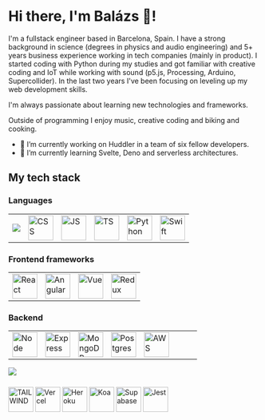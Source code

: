 # Hi there, I'm Balázs 👋! 

I'm a fullstack engineer based in Barcelona, Spain. 
I have a strong background in science (degrees in physics and audio engineering) and 5+ years business experience working in tech companies (mainly in product). 
I started coding with Python during my studies and got familiar with creative coding and IoT while working with sound (p5.js, Processing, Arduino, Supercollider). In the last two years I've been focusing on leveling up my web development skills. 

I'm always passionate about learning new technologies and frameworks. 

Outside of programming I enjoy music, creative coding and biking and cooking. 


- 🔭 I’m currently working on Huddler in a team of six fellow developers. 
- 🌱 I’m currently learning Svelte, Deno and serverless architectures. 

## My tech stack

### Languages
<table>
  <tbody>
    <tr>
      <td>
        <img src="https://img.shields.io/badge/HTML-ColourCode?logo=HTML5&logoColor=E34F26&style=flat" />
      </td>
      <td>
          <img alt="CSS" height="50" src="https://user-images.githubusercontent.com/25181517/183898674-75a4a1b1-f960-4ea9-abcb-637170a00a75.png"/>
      </td>
      <td>
          <img alt="JS" height="50" src="https://user-images.githubusercontent.com/25181517/117447155-6a868a00-af3d-11eb-9cfe-245df15c9f3f.png"/>
      </td>
      <td>
          <img alt="TS" height="50" src="https://user-images.githubusercontent.com/25181517/183890598-19a0ac2d-e88a-4005-a8df-1ee36782fde1.png"/>
      </td>
      <td>
          <img alt="Python" height="50" src="https://user-images.githubusercontent.com/25181517/183423507-c056a6f9-1ba8-4312-a350-19bcbc5a8697.png"/>
      </td>
      <td>
        <img alt="Swift" height="50" src="https://user-images.githubusercontent.com/25181517/121406389-6267a300-c95e-11eb-8d67-f1e22afe8aea.png"/>
      </td>
    </tr>
  </tbody>
</table>


### Frontend frameworks
<table>
  <tbody>
    <tr>
      <td>
        <img alt="React"height="50"  src="https://user-images.githubusercontent.com/25181517/183897015-94a058a6-b86e-4e42-a37f-bf92061753e5.png"/>
      </td>
      <td>
        <img alt="Angular" height="50" src="https://user-images.githubusercontent.com/25181517/183890595-779a7e64-3f43-4634-bad2-eceef4e80268.png"/>
      </td>
      <td>
        <img alt="Vue" height="50" src="https://user-images.githubusercontent.com/25181517/117448124-a2da9800-af3e-11eb-85d2-bd1b69b65603.png"/>
      </td>
      <td>
          <img alt="Redux"height="50"  src="https://user-images.githubusercontent.com/25181517/187896150-cc1dcb12-d490-445c-8e4d-1275cd2388d6.png"/>
      </td>
    </tr>
  </tbody>
</table>


### Backend
<table>
  <tbody>
    <tr>
      <td>
          <img alt="Node" height="50"  src="https://user-images.githubusercontent.com/25181517/183568594-85e280a7-0d7e-4d1a-9028-c8c2209e073c.png"/>
      </td>
      <td>
          <img alt="Express" height="50" src="https://user-images.githubusercontent.com/25181517/183859966-a3462d8d-1bc7-4880-b353-e2cbed900ed6.png"/>
      </td>
      <td>
          <img alt="MongoDB" height="50"  src="https://user-images.githubusercontent.com/25181517/182884177-d48a8579-2cd0-447a-b9a6-ffc7cb02560e.png"/>
      </td>
      <td>
          <img alt="Postgres" height="50"  src="https://user-images.githubusercontent.com/25181517/117208740-bfb78400-adf5-11eb-97bb-09072b6bedfc.png"/>
      </td>
      <td>
          <img alt="AWS" height="50"  src="https://user-images.githubusercontent.com/25181517/183896132-54262f2e-6d98-41e3-8888-e40ab5a17326.png"/>
      </td>
      <td>
      </td>
      <td>
      </td>
      <td>
      </td>
    </tr>
  </tbody>
</table>

<img src="https://img.shields.io/badge/BadgeText-ColourCode?logo=3M&logoColor=FF000&style=flat" />

###

<p>
  <img alt="TAILWIND" height="50" src="https://tailwindcss.com/"/>
  <img alt="Vercel" height="50" src=""/>
  <img alt="Heroku" height="50"  src=""/>
  <img alt="Koa"height="50"  src=""/>
  <img alt="Supabase"height="50"  src=""/>
  <img alt="Jest" height="50" src="https://user-images.githubusercontent.com/25181517/187955005-f4ca6f1a-e727-497b-b81b-93fb9726268e.png"/>

 
  
  
</p>
